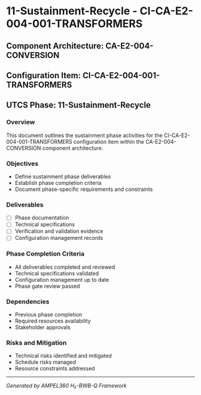 # 11-Sustainment-Recycle - CI-CA-E2-004-001-TRANSFORMERS

## Component Architecture: CA-E2-004-CONVERSION
## Configuration Item: CI-CA-E2-004-001-TRANSFORMERS
## UTCS Phase: 11-Sustainment-Recycle

### Overview
This document outlines the sustainment phase activities for the CI-CA-E2-004-001-TRANSFORMERS configuration item within the CA-E2-004-CONVERSION component architecture.

### Objectives
- Define sustainment phase deliverables
- Establish phase completion criteria
- Document phase-specific requirements and constraints

### Deliverables
- [ ] Phase documentation
- [ ] Technical specifications
- [ ] Verification and validation evidence
- [ ] Configuration management records

### Phase Completion Criteria
- All deliverables completed and reviewed
- Technical specifications validated
- Configuration management up to date
- Phase gate review passed

### Dependencies
- Previous phase completion
- Required resources availability
- Stakeholder approvals

### Risks and Mitigation
- Technical risks identified and mitigated
- Schedule risks managed
- Resource constraints addressed

---
*Generated by AMPEL360 H₂-BWB-Q Framework*
